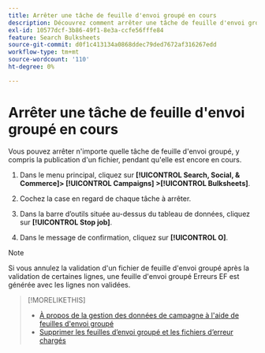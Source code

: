 ```yaml
---
title: Arrêter une tâche de feuille d'envoi groupé en cours
description: Découvrez comment arrêter une tâche de feuille d'envoi groupé en cours de traitement.
exl-id: 10577dcf-3b86-49f1-8e3a-ccfe56fffe84
feature: Search Bulksheets
source-git-commit: d0f1c413134a0868ddec79ded7672af316267edd
workflow-type: tm+mt
source-wordcount: '110'
ht-degree: 0%

---
```


# Arrêter une tâche de feuille d&#39;envoi groupé en cours

Vous pouvez arrêter n&#39;importe quelle tâche de feuille d&#39;envoi groupé, y compris la publication d&#39;un fichier, pendant qu&#39;elle est encore en cours.

1. Dans le menu principal, cliquez sur **[!UICONTROL Search, Social, & Commerce]> [!UICONTROL Campaigns] >[!UICONTROL Bulksheets]**.

1. Cochez la case en regard de chaque tâche à arrêter.

1. Dans la barre d’outils située au-dessus du tableau de données, cliquez sur **[!UICONTROL Stop job]**.

1. Dans le message de confirmation, cliquez sur **[!UICONTROL O]**.

>[!NOTE]
>
>Si vous annulez la validation d&#39;un fichier de feuille d&#39;envoi groupé après la validation de certaines lignes, une feuille d&#39;envoi groupé Erreurs EF est générée avec les lignes non validées.

>[!MORELIKETHIS]
>
>* [À propos de la gestion des données de campagne à l&#39;aide de feuilles d&#39;envoi groupé](bulksheet-about.md)
>* [Supprimer les feuilles d’envoi groupé et les fichiers d’erreur chargés](bulksheet-delete.md)
